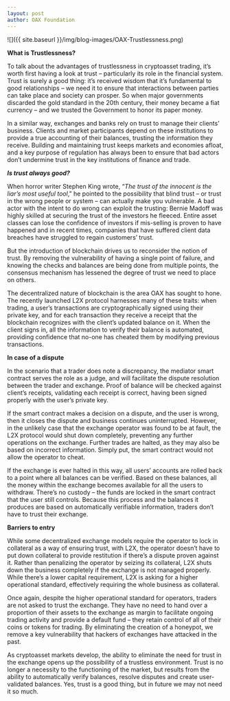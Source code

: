 ```yaml
---
layout: post
author: OAX Foundation
---
```


![]({{ site.baseurl }}/img/blog-images/OAX-Trustlessness.png)

<b>What is Trustlessness?</b>To talk about the advantages of trustlessness in cryptoasset trading, it’s worth first having a look at trust – particularly its role in the financial system.  Trust is surely a good thing: it’s received wisdom that it’s fundamental to good relationships – we need it to ensure that interactions between parties can take place and society can prosper.  So when major governments discarded the gold standard in the 20th century, their money became a fiat currency – and we trusted the Government to honor its paper money.  In a similar way, exchanges and banks rely on trust to manage their clients’ business. Clients and market participants depend on these institutions to provide a true accounting of their balances, trusting the information they receive.  Building and maintaining trust keeps markets and economies afloat, and a key purpose of regulation has always been to ensure that bad actors don’t undermine trust in the key institutions of finance and trade. 
<b><i>Is trust always good?</i></b>When horror writer Stephen King wrote, “<i>The trust of the innocent is the liar’s most useful tool</i>,” he pointed to the possibility that blind trust – or trust in the wrong people or system – can actually make you vulnerable.  A bad actor with the intent to do wrong can exploit the trusting: Bernie Madoff was highly skilled at securing the trust of the investors he fleeced. Entire asset classes can lose the confidence of investors if mis-selling is proven to have happened and in recent times, companies that have suffered client data breaches have struggled to regain customers’ trust.  But the introduction of blockchain drives us to reconsider the notion of trust. By removing the vulnerability of having a single point of failure, and knowing the checks and balances are being done from multiple points, the consensus mechanism has lessened the degree of trust we need to place on others.   The decentralized nature of blockchain is the area OAX has sought to hone. The recently launched L2X protocol harnesses many of these traits: when trading, a user’s transactions are cryptographically signed using their private key, and for each transaction they receive a receipt that the blockchain recognizes with the client’s updated balance on it. When the client signs in, all the information to verify their balance is automated, providing confidence that no-one has cheated them by modifying previous transactions. <b>In case of a dispute</b>In the scenario that a trader does note a discrepancy, the mediator smart contract serves the role as a judge, and will facilitate the dispute resolution between the trader and exchange. Proof of balance will be checked against client’s receipts, validating each receipt is correct, having been signed properly with the user’s private key.  If the smart contract makes a decision on a dispute, and the user is wrong, then it closes the dispute and business continues uninterrupted. However, in the unlikely case that the exchange operator was found to be at fault, the L2X protocol would shut down completely, preventing any further operations on the exchange. Further trades are halted, as they may also be based on incorrect information.  Simply put, the smart contract would not allow the operator to cheat.  If the exchange is ever halted in this way, all users’ accounts are rolled back to a point where  all balances can be verified.  Based on these balances, all the money within the exchange becomes available for all the users to withdraw. There’s no custody – the funds are locked in the smart contract that the user still controls. Because this process and the balances it produces are based on automatically verifiable information, traders don’t have to trust their exchange.<b>Barriers to entry</b>While some decentralized exchange models require the operator to lock in collateral as a way of ensuring trust, with L2X, the operator doesn’t have to put down collateral to provide restitution if there’s a dispute proven against it. Rather than penalizing the operator by seizing its collateral, L2X shuts down the business completely if the exchange is not managed properly. While there’s a lower capital requirement, L2X is asking for a higher operational standard, effectively requiring the whole business as collateral.Once again, despite the higher operational standard for operators, traders are not asked to trust the exchange. They have no need to hand over a proportion of their assets to the exchange as margin to facilitate ongoing trading activity and provide a default fund – they retain control of all of their coins or tokens for trading.  By eliminating the creation of a honeypot, we remove a key vulnerability that hackers of exchanges have attacked in the past.  As cryptoasset markets develop, the ability to eliminate the need for trust in the exchange opens up the possibility of a trustless environment. Trust is no longer a necessity to the functioning of the market, but results from the ability to automatically verify balances, resolve disputes and create user-validated balances. Yes, trust is a good thing, but in future we may not need it so much.  
